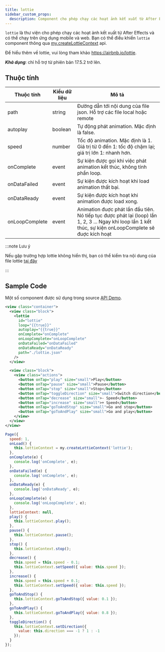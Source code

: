 ```yaml
---
title: lottie
sidebar_custom_props:
  description: Component cho phép chạy các hoạt ảnh kết xuất từ After Effects
---
```


`lottie` là thư viện cho phép chạy các hoạt ảnh kết xuất từ After Effects và có thể chạy trên ứng dụng mobile và web. Bạn có thể điều khiển `lottie` component thông qua [my.createLottieContext](/docs/api/media/lottie/create-lottie-context) api.

Để hiểu thêm về lottie, vui lòng tham khảo https://airbnb.io/lottie.

**_Khả dụng_**: chỉ hỗ trợ từ phiên bản 17.5.2 trở lên.

<!-- ## Quét mã để trải nghiệm

import { QRCode } from '@site/src/components/QRCode';

<QRCode page="pages/component/basic/lottie/index" />

## Demo

import { Simulator } from '@site/src/components/Simulator';

<Simulator page="pages/component/basic/lottie/index" /> -->

## Thuộc tính

| Thuộc tính     | Kiểu dữ liệu | Mô tả                                                                                                                                                     |
| -------------- | ------------ | --------------------------------------------------------------------------------------------------------------------------------------------------------- |
| path           | string       | Đường dẫn tới nội dung của file json. Hỗ trợ các file local hoặc remote                                                                                   |
| autoplay       | boolean      | Tự động phát animation. Mặc định là false.                                                                                                                |
| speed          | number       | Tốc độ animation. Mặc định là 1. Giá trị từ 0 đến 1: tốc độ chậm lại; giá trị lớn 1: nhanh hơn.                                                           |
| onComplete     | event        | Sự kiện được gọi khi việc phát animation kết thúc, không tính phần loop.                                                                                  |
| onDataFailed   | event        | Sự kiện được kích hoạt khi load animation thất bại.                                                                                                       |
| onDataReady    | event        | Sự kiện được kích hoạt khi animation được load xong.                                                                                                      |
| onLoopComplete | event        | Animation đuợc phát lần đầu tiên. Nó tiếp tục được phát lại (loop) lần 1, 2, 3 ... Ngay khi loop lần 1 kết thúc, sự kiện onLoopComplete sẽ đuợc kích hoạt |

:::note Lưu ý

Nếu gặp trường hợp lottie không hiển thị, bạn có thể kiểm tra nội dung của file lottie [tại đây](https://lottiefiles.com/preview)

:::

## Sample Code

Một số component được sử dụng trong source [API Demo](https://github.com/tikivn/miniapp-getting-started/tree/main/api-demo).

```xml title=index.txml
<view class="container">
  <view class="block">
    <lottie
      id="lottie"
      loop="{{true}}"
      autoplay="{{true}}"
      onComplete="onComplete"
      onLoopComplete="onLoopComplete"
      onDataFailed="onDataFailed"
      onDataReady="onDataReady"
      path="./lottie.json"
    />
  </view>

  <view class="block">
    <view class="actions">
      <button onTap="play" size="small">Play</button>
      <button onTap="pause" size="small">Pause</button>
      <button onTap="stop" size="small">Stop</button>
      <button onTap="toggleDirection" size="small">Switch direction</button>
      <button onTap="decrease" size="small">- Speed</button>
      <button onTap="increase" size="small">+ Speed</button>
      <button onTap="goToAndStop" size="small">Go and stop</button>
      <button onTap="goToAndPlay" size="small">Go and play</button>
    </view>
  </view>
</view>
```

```javascript title=index.js
Page({
  speed: 1,
  onLoad() {
    this.lottieContext = my.createLottieContext('lottie');
  },
  onComplete(e) {
    console.log('onComplete', e);
  },
  onDataFailed(e) {
    console.log('onComplete', e);
  },
  onDataReady(e) {
    console.log('onDataReady', e);
  },
  onLoopComplete(e) {
    console.log('onLoopComplete', e);
  },
  lottieContext: null,
  play() {
    this.lottieContext.play();
  },
  pause() {
    this.lottieContext.pause();
  },
  stop() {
    this.lottieContext.stop();
  },
  decrease() {
    this.speed = this.speed - 0.1;
    this.lottieContext.setSpeed({ value: this.speed });
  },
  increase() {
    this.speed = this.speed + 0.1;
    this.lottieContext.setSpeed({ value: this.speed });
  },
  goToAndStop() {
    this.lottieContext.goToAndStop({ value: 0.1 });
  },
  goToAndPlay() {
    this.lottieContext.goToAndPlay({ value: 0.8 });
  },
  toggleDirection() {
    this.lottieContext.setDirection({
      value: this.direction === -1 ? 1 : -1
    });
  }
});
```
